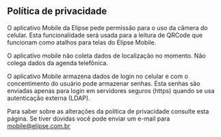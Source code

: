 
## Política de privacidade

O aplicativo Mobile da Elipse pede permissão para o uso da câmera do celular. 
Esta funcionalidade será usada para a leitura de QRCode que funcionam como atalhos para telas do Elipse Mobile.

O aplicativo mobile não coleta dados de localização no momento. Não colega dados da agenda telefônica.

O aplicativo Mobile armazena dados de login no celular e com o concentimento do usuário pode armazenar senhas.
Esta senhas são enviadas apenas para login em servidores seguros (https) quando se usa autenticação externa (LDAP).

Para saber sobre as alterações da política de privacidade consulte esta página.
Se tiver dúvidas você pode enviar um e-mail para mobile@elipse.com.br





